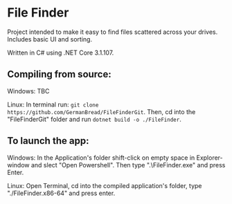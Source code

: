 # File Finder

Project intended to make it easy to find files scattered across your drives.
Includes basic UI and sorting.

Written in C# using .NET Core 3.1.107.

## Compiling from source:

Windows: 
TBC

Linux: 
In terminal run: `git clone https://github.com/GermanBread/FileFinderGit`.
Then, cd into the "FileFinderGit" folder and run `dotnet build -o ./FileFinder`.

## To launch the app:

Windows: 
In the Application's folder shift-click on empty space in Explorer-window and slect "Open Powershell".
Then type ".\FileFinder.exe" and press Enter.

Linux: 
Open Terminal, cd into the compiled application's folder, type "./FileFinder.x86-64" and press enter.